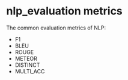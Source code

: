 # nlp_evaluation metrics
The common evaluation metrics of NLP:  
- F1
- BLEU
- ROUGE
- METEOR
- DISTINCT
- MULTI_ACC
